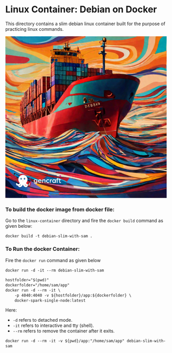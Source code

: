 # Linux Container: Debian on Docker
This directory contains a slim debian linux container built for the purpose of practicing linux commands.


![Painting_ debian.png](..%2Fresources%2FPainting_%20debian.png)


### To build the docker image from docker file:
Go to the `linux-container` directory and fire the `docker build` command as given below:
```
docker build -t debian-slim-with-sam .
```
### To Run the docker Container:
Fire the `docker run` command as given below
```
docker run -d -it --rm debian-slim-with-sam
```

```
hostfolder="$(pwd)"
dockerfolder="/home/sam/app"
docker run -d --rm -it \
    -p 4040:4040 -v ${hostfolder}/app:${dockerfolder} \ 
    docker-spark-single-node:latest
```
Here:
- `-d` refers to detached mode.
- `-it` refers to interactive and tty (shell).
- `--rm` refers to remove the container after it exits. 

```
docker run -d --rm -it -v ${pwd}/app:"/home/sam/app" debian-slim-with-sam

```